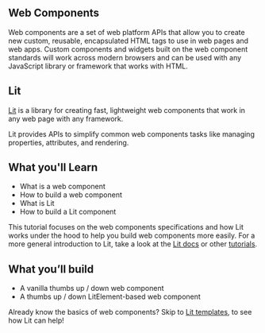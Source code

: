 ## Web Components

Web components are a set of web platform APIs that allow you to create new custom, reusable, encapsulated HTML tags to use in web pages and web apps. Custom components and widgets built on the web component standards will work across modern browsers and can be used with any JavaScript library or framework that works with HTML.

## Lit

[Lit](https://lit.dev) is a library for creating fast, lightweight web components that work in any web page with any framework.

Lit provides APIs to simplify common web components tasks like managing properties, attributes, and rendering.

## What you'll Learn

* What is a web component
* How to build a web component
* What is Lit
* How to build a Lit component

<aside class="warning">
This tutorial focuses on the web components specifications and how Lit works under the hood to help  you build web components more easily.
For a more general introduction to Lit, take a look at the <a href="https://lit.dev/docs/">Lit docs</a> or other <a href="https://lit.dev/tutorials/">tutorials</a>.
</aside>

## What you’ll build

* A vanilla thumbs up / down web component
* A thumbs up / down LitElement-based web component

<aside class="positive">
Already know the basics of web components? Skip to <a href="#09">Lit templates</a>, to see how Lit can help!
</aside>
